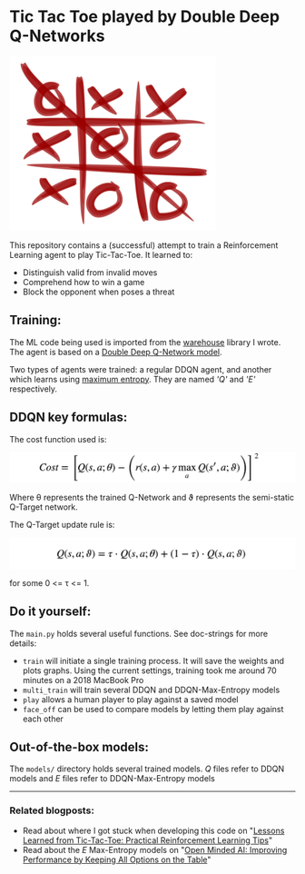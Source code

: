 # Tic Tac Toe played by Double Deep Q-Networks
![tic_tac_toe](images/tic_tac_toe.png)
 
 This repository contains a (successful) attempt to train a Reinforcement Learning
 agent to play Tic-Tac-Toe. It learned to:
 
 * Distinguish valid from invalid moves
 * Comprehend how to win a game
 * Block the opponent when poses a threat
 
 
## Training:
The ML code being used is imported from the [warehouse](https://github.com/shakedzy/warehouse) library I wrote. 
The agent is based on a [Double Deep Q-Network model](https://arxiv.org/abs/1509.02971v5). 

Two types of agents were trained: a regular DDQN agent, and another which learns using 
[maximum entropy](https://bair.berkeley.edu/blog/2017/10/06/soft-q-learning/). They are named _'Q'_ and _'E'_ 
respectively.  


## DDQN key formulas:
The cost function used is:

![cost](images/ddqn_cost.png)

Where θ represents the trained Q-Network and ϑ represents the semi-static Q-Target
network.

The Q-Target update rule is:

![update_rule](images/ddqn_update.png)

for some 0 <= τ <= 1.


## Do it yourself:
The `main.py` holds several useful functions. See doc-strings for more details:
* `train` will initiate a single training process. It will save the weights and plots graphs. 
Using the current settings, training took me around 70 minutes on a 2018 MacBook Pro
* `multi_train` will train several DDQN and DDQN-Max-Entropy models
* `play` allows a human player to play against a saved model
* `face_off` can be used to compare models by letting them play against each other

## Out-of-the-box models:
The `models/` directory holds several trained models. _Q_ files refer to DDQN models and _E_ files refer to 
DDQN-Max-Entropy models 

---------------------------

### Related blogposts:
* Read about where I got stuck when developing this code on "[Lessons Learned from Tic-Tac-Toe: Practical Reinforcement Learning Tips](https://medium.com/@shakedzy/lessons-learned-from-tic-tac-toe-practical-reinforcement-learning-tips-5cac654a45a8)"
* Read about the _E_ Max-Entropy models on "[Open Minded AI: Improving Performance by Keeping All Options on the Table](https://medium.com/@shakedzy/open-minded-ai-improving-performance-by-keeping-all-options-on-the-table-ddefce50913a)"
